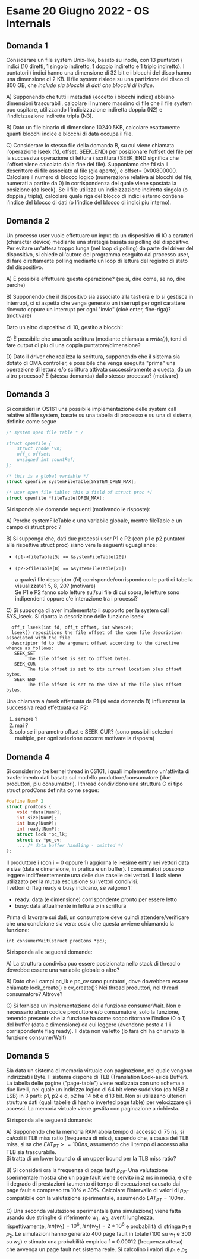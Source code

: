 # Esame 20 Giugno 2022 - OS Internals

## Domanda 1

Considerare un file system Unix-like, basato su inode, con 13 puntatori / indici (10 diretti, 1 singolo
indiretto, 1 doppio indiretto e 1 triplo indiretto). I puntatori / indici hanno una dimensione di 32 bit e i
blocchi del disco hanno una dimensione di 2 KB. Il file system risiede su una partizione del disco di 800
GB, che _include sia blocchi di dati che blocchi di indice_.

A) Supponendo che tutti i metadati (eccetto i blocchi indice) abbiano dimensioni trascurabili,
calcolare il numero massimo di file che il file system puo ospitare, utilizzando l'indicizzazione
indiretta doppia (N2) e l'indicizzazione indiretta tripla (N3).

B) Dato un file binario di dimensione 10240.5KB, calcolare esattamente quanti blocchi indice e
blocchi di data occupa il file.

C) Considerare lo stesso file della domanda B, su cui viene chiamata l'operazione lseek (fd, offset,
SEEK_END) per posizionare l'offset del file per la successiva operazione di lettura / scrittura
(SEEK_END significa che l'offset viene calcolato dalla fine del file). Supponiamo che fd sia il
descrittore di file associato al file (gia aperto), e offset= $0x00800000$. Calcolare il numero di
blocco logico (numerazione relativa ai blocchi del file, numerati a partire da 0) in corrispondenza
del quale viene spostata la posizione (da lseek). Se il file utilizza un'indicizzazione indiretta singola
(o doppia / tripla), calcolare quale riga del blocco di indici esterno contiene l'indice del blocco di
dati (o l'indice del blocco di indici piu interno).

## Domanda 2

Un processo user vuole effettuare un input da un dispositivo di IO a caratteri (character device)
mediante una strategia basata su polling del dispositivo. Per evitare un'attesa troppo lunga (nel
loop di polling) da parte del driver del dispositivo, si chiede all'autore del programma eseguito dal
processo user, di fare direttamente polling mediante un loop di lettura del registro di stato del
dispositivo.

A) È possibile effettuare questa operazione? (se si, dire come, se no, dire perche)

B) Supponendo che il dispositivo sia associato alla tastiera e lo si gestisca in interrupt, ci si
aspetta che venga generato un interrupt per ogni carattere ricevuto oppure un interrupt per
ogni "invio" (cioè enter, fine-riga)? (motivare)

Dato un altro dispositivo di 10, gestito a blocchi:

C) È possibile che una sola scrittura (mediante chiamata a _write()_), tenti di fare output di piu di
una coppia puntatore/dimensione?

D) Dato il driver che realizza la scrittura, supponendo che il sistema sia dotato di OMA
controller, e possibile che venga eseguita "prima" una operazione di lettura e/o scrittura
attivata successivamente a questa, da un altro processo? E (stessa domanda) dallo
stesso processo? (motivare)

## Domanda 3

Si consideri in OS161 una possibile implementazione delle system call relative al file system,
basate su una tabella di processo e su una di sistema, definite come segue
```c
/* system open file table * /

struct openfile {
    struct vnode *vn;
    off_t offset;
    unsigned int countRef;
};

/* this is a global variable */
struct openfile systemFileTable[SYSTEM_OPEN_MAX];

/* user open file table: this a field of struct proc */
struct openfile *fileTable[OPEN_MAX];
```
Si risponda alle domande seguenti (motivando le risposte):

A) Perche systemFileTable e una variabile globale, mentre fileTable e un campo di struct proc ?

B) Si supponga che, dati due processi user P1 e P2 (con p1 e p2 puntatori alle rispettive struct
proc) siano vere le seguenti uguaglianze:
- `(p1->fileTable[5] == &systemFileTable[20])`
- `(p2->fileTable[8] == &systemFileTable[20])`

  a quale/i file descriptor (fd) corrisponde/corrispondono le parti di tabella visualizzate? 5, 8, 20?
  (motivare)<br>
  Se P1 e P2 fanno solo letture sul/sui file di cui sopra, le letture sono indipendenti oppure c'e
  interazione tra i processi?

C) Si supponga di aver implementato ii supporto per la system call SYS_lseek. Si riporta la descrizione
  delle funzione lseek:
```
  off_t lseek(int fd, off_t offset, int whence);
  lseek() repositions the file offset of the open file description associated with the file
  descriptor fd to the argument offset according to the directive whence as follows:
   SEEK_SET
        The file offset is set to offset bytes.
   SEEK_CUR
        The file offset is set to its current location plus offset bytes.
   SEEK_END
        The file offset is set to the size of the file plus offset bytes.
```
Una chiamata a /seek effettuata da P1 (si veda domanda B) influenzera la successiva read
effettuata da P2:
1) sempre ?
2) mai ?
3) solo se ii parametro offset e SEEK_CUR?
   (sono possibili selezioni multiple, per ogni selezione occorre motivare la risposta)

## Domanda 4

Si considerino tre kernel thread in 0S161, i quali implementano un'attivita di trasferimento dati basata sul
modello produttore/consumatore (due produttori, piu consumatori). I thread condividono una struttura C di
tipo struct prodCons definita come segue:

```c
#define NumP 2
struct prodCons {
    void *data[NumP];
    int size[NumP];
    int busy[NumP];
    int ready[NumP];
    struct lock *pc_lk;
    struct cv *pc_cv;
    ... /* data buffer handling - omitted */
};
```
II produttore i (con i = 0 oppure 1) aggiorna le i-esime entry nei vettori data e size (data e dimensione, in
pratica e un buffer). I consumatori possono leggere indifferentemente una delle due caselle dei vettori. II
lock viene utilizzato per la mutua esclusione sui vettori condivisi.<br>
I vettori di flag ready e busy indicano, se valgono 1:
- ready: data (e dimensione) corrispondente pronto per essere letto
- busy: data attualmente in lettura o in scrittura

Prima di lavorare sui dati, un consumatore deve quindi attendere/verificare che una condizione sia vera:
  ossia che questa avviene chiamando la funzione:

`int consumerWait(struct prodCons *pc);`

Si risponda alle seguenti domande:

A) La struttura condivisa puo essere posizionata nello stack di thread o dovrebbe essere una
variabile globale o altro?

B) Dato che i campi pc_lk e pc_cv sono puntatori, dove dovrebbero essere
chiamate lock_create() e cv_create()? Nei thread produttori, nel thread consumatore?
Altrove?

C) Si fornisca un'implementazione della funzione consumerWait. Non e necessario alcun codice
produttore e/o consumatore, solo la funzione, tenendo presente che la funzione ha come
scopo ritornare l'indice (0 o 1) del buffer (data e dimensione) da cui leggere (avendone posto
a 1 ii corrispondente flag ready). II data non va letto (lo fara chi ha chiamato la
funzione consumerWait)

## Domanda 5

Sia data un sistema di memoria virtuale con paginazione, nel quale vengono indirizzati i Byte. II sistema
dispone di TLB (Translation Look-aside Buffer). La tabella delle pagine ("page-table") viene realizzata con 
uno schema a due livelli, nel quale un indirizzo logico di 64 bit viene suddiviso (da MSB a LSB) in 3
parti: p1, p2 e d, p2 ha 14 bit e d 13 bit. Non si utilizzano ulteriori strutture dati (quali tabelle di hash o
inverted page table) per velocizzare gli accessi. La memoria virtuale viene gestita con paginazione a
richiesta.

Si risponda alle seguenti domande:

A) Supponendo che la memoria RAM abbia tempo di accesso di 75 ns, si ca/coli ii TLB miss ratio
(frequenza di miss), sapendo che, a causa dei TLB miss, si sa che $EAT_{PT}>= 100 ns$,
assumendo che ii tempo di accesso al/a TLB sia trascurabile.<br>
Si tratta di un lower bound o di un upper bound per la TLB miss ratio?

B) Si consideri ora la frequenza di page fault $p_{PF}$· Una valutazione sperimentale mostra che un
page fault viene servito in 2 ms in media, e che ii degrado di prestazioni (aumento di tempo di
esecuzione) causato dai page fault e compreso tra 10% e 30%. Calcolare l'intervallo di valori
di $p_{PF}$ compatibile con la valutazione sperimentale, assumendo $EAT_{PT} = 100 ns$.

C) Una seconda valutazione sperimentale (una simulazione) viene fatta usando due stringhe di
riferimento $w_1$, $w_2$, aventi lunghezza, rispettivamente, $len(w_1)=10^6$, $len(w_2)=2*10^6$ e probabilità
di stringa $p_1$ e $p_2$. Le simulazioni hanno generato 400 page fault in totale (100 su $w_1$ e 300 su
$w_2$) e stimato una probabilità empirica f = 0.00012 (frequenza attesa) che avvenga un page
fault net sistema reale. Si calcolino i valori di $p_1$ e $p_2$
